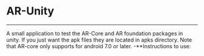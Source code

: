 # AR-Unity
---
A small application to test the AR-Core and AR foundation packages in unity.
If you just want the apk files they are located in apks directory. Note that AR-core only supports for android 7.0 or later.
-**Instructions to use:

